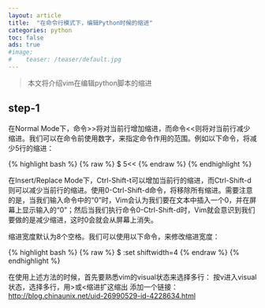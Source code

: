 ```yaml
---
layout: article
title:  "在命令行模式下，编辑Python时候的缩进"
categories: python
toc: false
ads: true
#image:
#    teaser: /teaser/default.jpg
---
```


> 本文将介绍vim在编辑python脚本的缩进

## step-1

在Normal Mode下，命令>>将对当前行增加缩进，而命令<<则将对当前行减少缩进。我们可以在命令前使用数字，来指定命令作用的范围。例如以下命令，将减少5行的缩进：

{% highlight bash %}
{% raw %}
$ 5<<
{% endraw %}
{% endhighlight %}

在Insert/Replace Mode下，Ctrl-Shift-t可以增加当前行的缩进，而Ctrl-Shift-d则可以减少当前行的缩进。使用0-Ctrl-Shift-d命令，将移除所有缩进。需要注意的是，当我们输入命令中的“0”时，Vim会认为我们要在文本中插入一个0，并在屏幕上显示输入的“0”；然后当我们执行命令0-Ctrl-Shift-d时，Vim就会意识到我们要做的是减少缩进，这时0会就会从屏幕上消失。

缩进宽度默认为8个空格。我们可以使用以下命令，来修改缩进宽度：

{% highlight bash %}
{% raw %}
$ :set shiftwidth=4
{% endraw %}
{% endhighlight %}

在使用上述方法的时候，首先要熟悉vim的visual状态来选择多行：
按v进入visual状态，选择多行，用>或<缩进扩这缩出
添加一个链接：http://blog.chinaunix.net/uid-26990529-id-4228634.html
